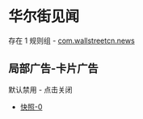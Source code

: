 # 华尔街见闻

存在 1 规则组 - [com.wallstreetcn.news](/src/apps/com.wallstreetcn.news.ts)

## 局部广告-卡片广告

默认禁用 - 点击关闭

- [快照-0](https://i.gkd.li/import/13262717)

